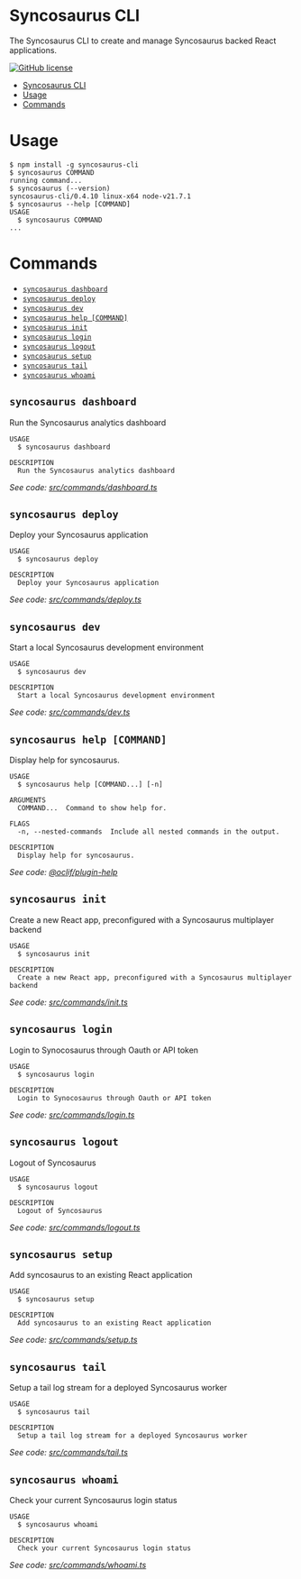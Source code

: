 # Syncosaurus CLI

The Syncosaurus CLI to create and manage Syncosaurus backed React applications.

[![GitHub license](https://img.shields.io/github/license/oclif/hello-world)](https://github.com/oclif/hello-world/blob/main/LICENSE)

<!-- toc -->
* [Syncosaurus CLI](#syncosaurus-cli)
* [Usage](#usage)
* [Commands](#commands)
<!-- tocstop -->

# Usage

<!-- usage -->
```sh-session
$ npm install -g syncosaurus-cli
$ syncosaurus COMMAND
running command...
$ syncosaurus (--version)
syncosaurus-cli/0.4.10 linux-x64 node-v21.7.1
$ syncosaurus --help [COMMAND]
USAGE
  $ syncosaurus COMMAND
...
```
<!-- usagestop -->

# Commands

<!-- commands -->
* [`syncosaurus dashboard`](#syncosaurus-dashboard)
* [`syncosaurus deploy`](#syncosaurus-deploy)
* [`syncosaurus dev`](#syncosaurus-dev)
* [`syncosaurus help [COMMAND]`](#syncosaurus-help-command)
* [`syncosaurus init`](#syncosaurus-init)
* [`syncosaurus login`](#syncosaurus-login)
* [`syncosaurus logout`](#syncosaurus-logout)
* [`syncosaurus setup`](#syncosaurus-setup)
* [`syncosaurus tail`](#syncosaurus-tail)
* [`syncosaurus whoami`](#syncosaurus-whoami)

## `syncosaurus dashboard`

Run the Syncosaurus analytics dashboard

```
USAGE
  $ syncosaurus dashboard

DESCRIPTION
  Run the Syncosaurus analytics dashboard
```

_See code: [src/commands/dashboard.ts](https://github.com/syncosaurus/syncosaurus-cli/blob/v0.4.10/src/commands/dashboard.ts)_

## `syncosaurus deploy`

Deploy your Syncosaurus application

```
USAGE
  $ syncosaurus deploy

DESCRIPTION
  Deploy your Syncosaurus application
```

_See code: [src/commands/deploy.ts](https://github.com/syncosaurus/syncosaurus-cli/blob/v0.4.10/src/commands/deploy.ts)_

## `syncosaurus dev`

Start a local Syncosaurus development environment

```
USAGE
  $ syncosaurus dev

DESCRIPTION
  Start a local Syncosaurus development environment
```

_See code: [src/commands/dev.ts](https://github.com/syncosaurus/syncosaurus-cli/blob/v0.4.10/src/commands/dev.ts)_

## `syncosaurus help [COMMAND]`

Display help for syncosaurus.

```
USAGE
  $ syncosaurus help [COMMAND...] [-n]

ARGUMENTS
  COMMAND...  Command to show help for.

FLAGS
  -n, --nested-commands  Include all nested commands in the output.

DESCRIPTION
  Display help for syncosaurus.
```

_See code: [@oclif/plugin-help](https://github.com/oclif/plugin-help/blob/v6.0.20/src/commands/help.ts)_

## `syncosaurus init`

Create a new React app, preconfigured with a Syncosaurus multiplayer backend

```
USAGE
  $ syncosaurus init

DESCRIPTION
  Create a new React app, preconfigured with a Syncosaurus multiplayer backend
```

_See code: [src/commands/init.ts](https://github.com/syncosaurus/syncosaurus-cli/blob/v0.4.10/src/commands/init.ts)_

## `syncosaurus login`

Login to Synocosaurus through Oauth or API token

```
USAGE
  $ syncosaurus login

DESCRIPTION
  Login to Synocosaurus through Oauth or API token
```

_See code: [src/commands/login.ts](https://github.com/syncosaurus/syncosaurus-cli/blob/v0.4.10/src/commands/login.ts)_

## `syncosaurus logout`

Logout of Syncosaurus

```
USAGE
  $ syncosaurus logout

DESCRIPTION
  Logout of Syncosaurus
```

_See code: [src/commands/logout.ts](https://github.com/syncosaurus/syncosaurus-cli/blob/v0.4.10/src/commands/logout.ts)_

## `syncosaurus setup`

Add syncosaurus to an existing React application

```
USAGE
  $ syncosaurus setup

DESCRIPTION
  Add syncosaurus to an existing React application
```

_See code: [src/commands/setup.ts](https://github.com/syncosaurus/syncosaurus-cli/blob/v0.4.10/src/commands/setup.ts)_

## `syncosaurus tail`

Setup a tail log stream for a deployed Syncosaurus worker

```
USAGE
  $ syncosaurus tail

DESCRIPTION
  Setup a tail log stream for a deployed Syncosaurus worker
```

_See code: [src/commands/tail.ts](https://github.com/syncosaurus/syncosaurus-cli/blob/v0.4.10/src/commands/tail.ts)_

## `syncosaurus whoami`

Check your current Syncosaurus login status

```
USAGE
  $ syncosaurus whoami

DESCRIPTION
  Check your current Syncosaurus login status
```

_See code: [src/commands/whoami.ts](https://github.com/syncosaurus/syncosaurus-cli/blob/v0.4.10/src/commands/whoami.ts)_
<!-- commandsstop -->
